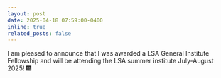 ```yaml
---
layout: post
date: 2025-04-18 07:59:00-0400
inline: true
related_posts: false
---
```


I am pleased to announce that I was awarded a LSA General Institute Fellowship and will be attending the LSA summer institute July-August 2025! 🎆
